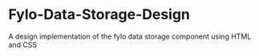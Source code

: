 # Fylo-Data-Storage-Design
A design implementation of the fylo data storage component using HTML and CSS
